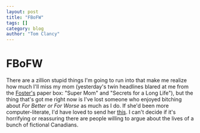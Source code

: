 ```yaml
---
layout: post
title: "FBoFW"
tags: []
category: blog
author: "Tom Clancy"
---
```


# FBoFW

There are a zillion stupid things I'm going to run into that make me realize how much I'll miss my mom (yesterday's twin headlines blared at me from the <a href="http://www.fosters.com/" target="_blank">Foster's</a> paper box: "Super Mom" and "Secrets for a Long Life"), but the thing that's got me right now is I've lost someone who enjoyed bitching about <em>For Better or For Worse</em> as much as I do. If she'd been more computer-literate, I'd have loved to send her <a href="http://en.wikipedia.org/wiki/Talk:For_Better_or_For_Worse" target="_blank">this</a>. I can't decide if it's horrifying or reassuring there are people willing to argue about the lives of a bunch of fictional Canadians.
